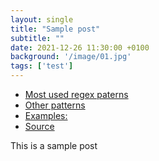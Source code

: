 ```yaml
---
layout: single
title: "Sample post"
subtitle: ""
date: 2021-12-26 11:30:00 +0100
background: '/image/01.jpg'
tags: ['test']
---
```


- [Most used regex paterns](#most-used-regex-paterns)
- [Other patterns](#other-patterns)
- [Examples:](#examples)
- [Source](#source)

This is a sample post
